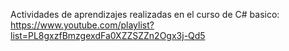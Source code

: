Actividades de aprendizajes realizadas en el curso de C# basico: https://www.youtube.com/playlist?list=PL8gxzfBmzgexdFa0XZZSZZn2Ogx3j-Qd5
